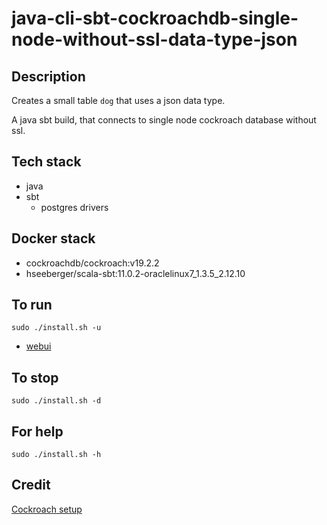 # java-cli-sbt-cockroachdb-single-node-without-ssl-data-type-json

## Description
Creates a small table `dog` that uses
a json data type.

A java sbt build, that connects to single node
cockroach database without ssl.

## Tech stack
- java
- sbt
  - postgres drivers

## Docker stack
- cockroachdb/cockroach:v19.2.2
- hseeberger/scala-sbt:11.0.2-oraclelinux7_1.3.5_2.12.10

## To run
`sudo ./install.sh -u`
- [webui](http://localhost:8080)

## To stop
`sudo ./install.sh -d`

## For help
`sudo ./install.sh -h`

## Credit
[Cockroach setup](https://github.com/s0rg/cockroach-compose)
